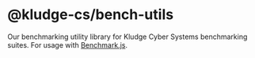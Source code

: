# @kludge-cs/bench-utils

Our benchmarking utility library for Kludge Cyber Systems benchmarking suites.
For usage with [Benchmark.js].

[Benchmark.js]: https://benchmarkjs.com
